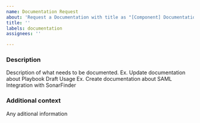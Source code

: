 ```yaml
---
name: Documentation Request
about: 'Request a Documentation with title as "[Component] Documentation for ...." e.g.: [Playbook] Documentation for Drafts'
title: ''
labels: documentation
assignees: ''

---
```


### Description
Description of what needs to be documented.
Ex. Update documentation about Playbook Draft Usage
Ex. Create documentation about SAML Integration with SonarFinder

### Additional context
Any aditional information
